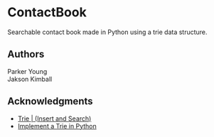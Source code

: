 # ContactBook
Searchable contact book made in Python using a trie data structure.
## Authors
Parker Young\
Jakson Kimball
## Acknowledgments
- [Trie | (Insert and Search)](https://www.geeksforgeeks.org/trie-insert-and-search/)
- [Implement a Trie in Python](https://wangyy395.medium.com/implement-a-trie-in-python-e8dd5c5fde3a)

